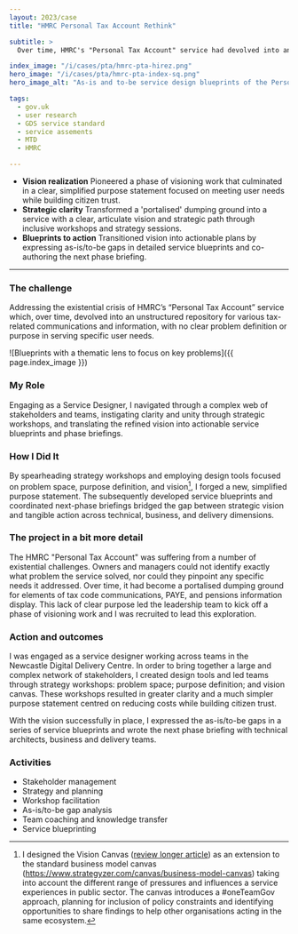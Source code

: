 ```yaml
---
layout: 2023/case
title: "HMRC Personal Tax Account Rethink"

subtitle: >
  Over time, HMRC's "Personal Tax Account" service had devolved into an inconsistent repository for various tax-related communications and information, with no clear business problem or defined user needs. The service leadership was keen to land the vision, follow the service standard, and pass service assessment.

index_image: "/i/cases/pta/hmrc-pta-hirez.png"
hero_image: "/i/cases/pta/hmrc-pta-index-sq.png"
hero_image_alt: "As-is and to-be service design blueprints of the Personal Tax Account service showing moments of truth. These include - Registration for alerts will avoid call centre interactions; Reduced data errors will avoid triggering notification letters and ensuing support calls."

tags: 
  - gov.uk
  - user research
  - GDS service standard
  - service assements
  - MTD
  - HMRC

---
```


- **Vision realization** Pioneered a phase of visioning work that culminated in a clear, simplified purpose statement focused on meeting user needs while building citizen trust.
- **Strategic clarity** Transformed a 'portalised' dumping ground into a service with a clear, articulate vision and strategic path through inclusive workshops and strategy sessions.
- **Blueprints to action** Transitioned vision into actionable plans by expressing as-is/to-be gaps in detailed service blueprints and co-authoring the next phase briefing.

---

### The challenge

Addressing the existential crisis of HMRC’s “Personal Tax Account” service which, over time, devolved into an unstructured repository for various tax-related communications and information, with no clear problem definition or purpose in serving specific user needs.

![Blueprints with a thematic lens to focus on key problems]({{ page.index_image }})

### My Role

Engaging as a Service Designer, I navigated through a complex web of stakeholders and teams, instigating clarity and unity through strategic workshops, and translating the refined vision into actionable service blueprints and phase briefings.

### How I Did It

By spearheading strategy workshops and employing design tools focused on problem space, purpose definition, and vision[^1], I forged a new, simplified purpose statement. The subsequently developed service blueprints and coordinated next-phase briefings bridged the gap between strategic vision and tangible action across technical, business, and delivery dimensions.

### The project in a bit more detail

The HMRC "Personal Tax Account" was suffering from a number of existential challenges. Owners and managers could not identify exactly what problem the service solved, nor could they pinpoint any specific
needs it addressed. Over time, it had become a portalised dumping ground for elements of tax code communications, PAYE, and pensions information display. This lack of clear purpose led the leadership team to kick off a phase of visioning work and I was recruited to lead this exploration.

### Action and outcomes

I was engaged as a service designer working across teams in the Newcastle Digital Delivery Centre. In order to bring together a large and complex network of stakeholders, I created design tools and led teams through strategy workshops: problem space; purpose definition; and vision canvas. These workshops resulted in greater clarity and a much simpler purpose statement centred on reducing costs while building citizen trust. 

With the vision successfully in place, I expressed the as-is/to-be gaps in a series of service blueprints and wrote the next phase briefing with technical architects, business and delivery teams.


### Activities

- Stakeholder management
- Strategy and planning
- Workshop facilitation
- As-is/to-be gap analysis
- Team coaching and knowledge transfer
- Service blueprinting


[^1]: I designed the Vision Canvas ([review longer article](https://goodlookslikethis.com/vision-canvas-workshops.html)) as an extension to the standard business model canvas (https://www.strategyzer.com/canvas/business-model-canvas) taking into account the different range of pressures and influences a service experiences in public sector. The canvas introduces a #oneTeamGov approach, planning for inclusion of policy constraints and identifying opportunities to share findings to help other organisations acting in the same ecosystem.

